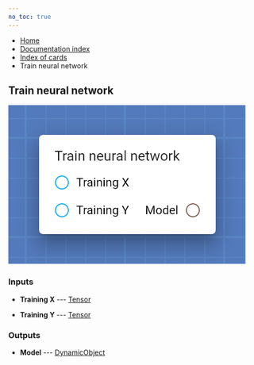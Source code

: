 ```yaml
---
no_toc: true
---
```


<ul class="breadcrumb">
    <li><a href="">Home</a></li>
    <li><a href="documentation">Documentation index</a></li>
    <li><a href="cards/">Index of cards</a></li>
    <li>Train neural network</li>
</ul>

## Train neural network



!["Train neural network" card](assets/img/cards/trainNeuralNetwork.png)


### Inputs


* **Training X** --- [Tensor](types/Tensor)

  

* **Training Y** --- [Tensor](types/Tensor)

  





### Outputs


* **Model** --- [DynamicObject](types/DynamicObject)

  




